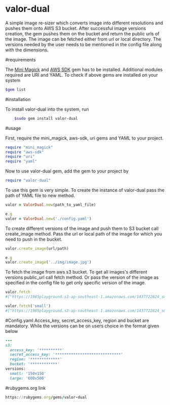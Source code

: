# valor-dual
A simple image re-sizer which converts image into different resolutions and pushes them onto AWS S3 bucket.
After successful image versions creation, the gem pushes them on the bucket and return the public urls of the image.
The image can be fetched either from url or local directory. The versions needed by the user needs to be mentioned in the config file along with the dimensions.

#requirements

The [Mini Magick](https://github.com/minimagick/minimagick) and [AWS SDK](https://github.com/aws/aws-sdk-ruby) gem has to be installed. Additional modules required are URI and YAML.
To check if above gems are installed on your system

```sh
$gem list
```
#installation

To install valor-dual into the system, run 
```sh
	$sudo gem install valor-dual
```

#usage

First, require the mini_magick, aws-sdk, uri gems and YAML to your project.
```ruby
require "mini_magick"
require "aws-sdk"
require "uri"
require "yaml"
```
Now to use valor-dual gem, add the gem to your project by
```ruby
require "valor-dual"
```

To use this gem is very simple. To create the instance of valor-dual pass the path of YAML file to new method. 
```ruby
valor = ValorDual.new(path_to_yaml_file)

e.g
valor = ValorDual.new('./config.yaml')
```
To create different versions of the image and push them to S3 bucket call create_image method. Pass the url or local path of the image for which you need to push in the bucket.
```ruby
valor.create_image(url/path)

e.g
valor.create_image('../img/image.jpg')
```
To fetch the image from aws s3 bucket. To get all images's different versions public_url call fetch method. Or pass the version of the image as specified in the config file to get only specific version of the image.
```ruby
valor.fetch
#["https://1985playground.s3-ap-southeast-1.amazonaws.com/1437722824_small.jpg", "https://1985playground.s3-ap-southeast-1.amazonaws.com/1437722857_large.jpg"]

valor.fetch('small')
#["https://1985playground.s3-ap-southeast-1.amazonaws.com/1437722824_small.jpg"]
```

#Config.yaml
Access_key, secret_access_key, region and bucket are mandatory. While the versions can be on users choice in the format given below

```ruby
---
s3: 
  access_key: '**********'
  secret_access_key: '*****************************'
  region: '*************'
  bucket: '************'
versions:
  small: '150x150'
  large: '600x500'
```
#rubygems.org link

```ruby
https://rubygems.org/gems/valor-dual
```